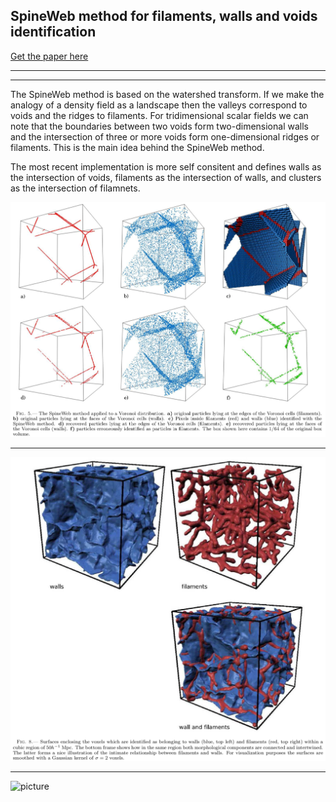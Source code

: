 ## SpineWeb method for filaments, walls and voids identification


[Get the paper here](http://adsabs.harvard.edu/abs/2010ApJ...723..364A)

***
***

The SpineWeb method is based on the watershed transform. If we make the analogy of a density field as a landscape then the valleys correspond to voids and the ridges to filaments. For tridimensional scalar fields we can note that the boundaries between two voids form two-dimensional walls and the intersection of three or more voids form one-dimensional ridges or filaments. This is the main idea behind the SpineWeb method. 

The most recent implementation is more self consitent and defines walls as the intersection of voids, filaments as the intersection of walls, and clusters as the intersection of filamnets.

![picture](images/figure-1.png)

***



![picture](images/figure-2.png)

***



![picture](images/figure-3.png)





